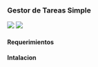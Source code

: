 ### Gestor de Tareas Simple
![](imagenes/web_tareas.PNG)
![](imagenes/web_registro_logeo.PNG)
#### Requerimientos

#### Intalacion


